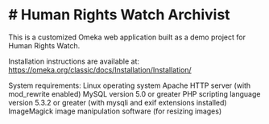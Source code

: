 # # Human Rights Watch Archivist

This is a customized Omeka web application built as a demo project for Human Rights Watch. 

Installation instructions are available at: https://omeka.org/classic/docs/Installation/Installation/

System requirements:
Linux operating system
Apache HTTP server (with mod_rewrite enabled)
MySQL version 5.0 or greater
PHP scripting language version 5.3.2 or greater (with mysqli and exif extensions installed)
ImageMagick image manipulation software (for resizing images)

